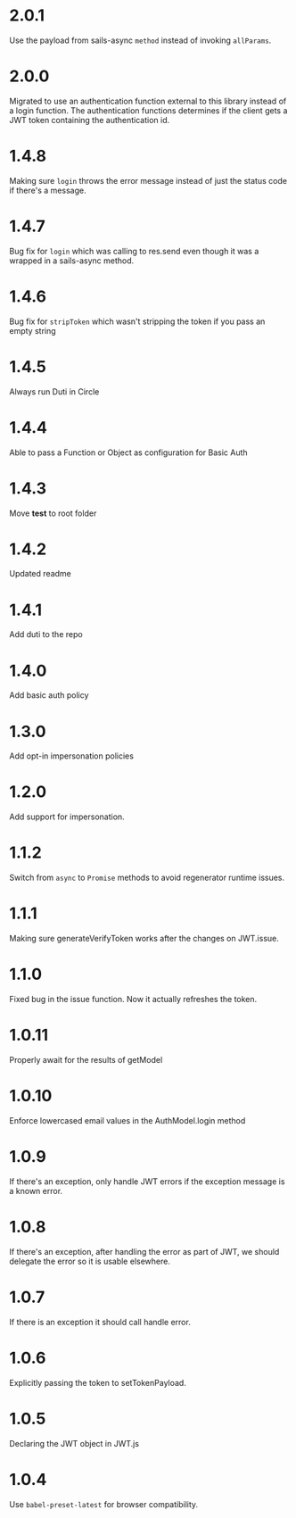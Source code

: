 ﻿# 2.0.1
Use the payload from sails-async `method` instead of invoking `allParams`.
# 2.0.0
Migrated to use an authentication function external to this library instead of a login function.
The authentication functions determines if the client gets a JWT token containing the authentication id. 

# 1.4.8
Making sure `login` throws the error message instead of just the
status code if there's a message.

# 1.4.7
Bug fix for `login` which was calling to res.send even though it was a
wrapped in a sails-async method.

 # 1.4.6
Bug fix for `stripToken` which wasn't stripping the token if you pass an empty string

# 1.4.5
Always run Duti in Circle

# 1.4.4
Able to pass a Function or Object as configuration for Basic Auth

# 1.4.3
Move __test__ to root folder

# 1.4.2
Updated readme

# 1.4.1
Add duti to the repo

# 1.4.0
Add basic auth policy

# 1.3.0
Add opt-in impersonation policies

# 1.2.0
Add support for impersonation.

# 1.1.2
Switch from `async` to `Promise` methods to avoid regenerator runtime issues.

# 1.1.1
Making sure generateVerifyToken works after the changes on JWT.issue.

# 1.1.0
Fixed bug in the issue function. Now it actually refreshes the token.

# 1.0.11
Properly await for the results of getModel

# 1.0.10
Enforce lowercased email values in the AuthModel.login method

# 1.0.9
If there's an exception, only handle JWT errors if the exception
message is a known error.

# 1.0.8
If there's an exception, after handling the error as part of JWT, we
should delegate the error so it is usable elsewhere.

# 1.0.7
If there is an exception it should call handle error.

# 1.0.6
Explicitly passing the token to setTokenPayload.

# 1.0.5
Declaring the JWT object in JWT.js

# 1.0.4
Use `babel-preset-latest` for browser compatibility.

